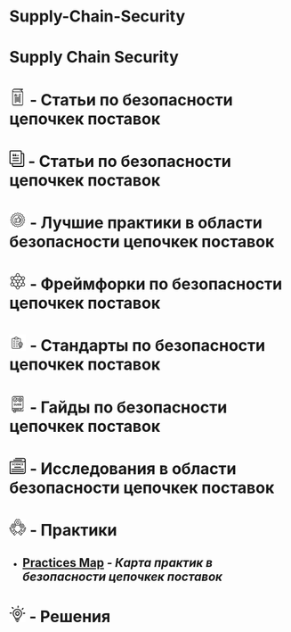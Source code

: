 # Supply-Chain-Security






# Supply Chain Security

# [![Glossary](./images/icons/glossary-icon.png)](/Glossary/GLOSSARY.md) **- Статьи по безопасности цепочкек поставок**

# [![Articles](./images/icons/articles-icon.png)](/Articles/ARTICLES.md) **- Статьи по безопасности цепочкек поставок**


# [![Best Practices](./images/icons/best-pracrices-icon.png)](/Best-Practices/BEST-PRACTICES.md) **- Лучшие практики в области безопасности цепочкек поставок**


# [![Frameworks](./images/icons/frameworks-icon.png)](/Frameworks/FRAMEWORKS.md) **- Фреймфорки по безопасности цепочкек поставок**


# [![Standards](./images/icons/standards-icon.png)](/Standards/STANDARDS.md) **- Стандарты по безопасности цепочкек поставок**


# [![Guides](./images/icons/guides-icon.png)](/Guides/GUIDES.md) **- Гайды по безопасности цепочкек поставок**


# [![Research](./images/icons/research-icon.png)](/Research/RESEARCH.md) **- Исследования в области безопасности цепочкек поставок**



# [![Practices](./images/icons/practices-icon.png)](/Practices/PRACTICES.md) **- Практики**
- ## [Practices Map](/Practices/Practices-Map.md) ***- Карта практик в безопасности цепочкек поставок***



# [![Articles](./images/icons/solutions-icon.png)](/Solutions/SOLUTIONS.md) **- Решения**
